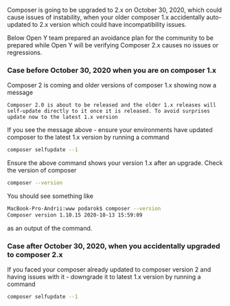 Composer is going to be upgraded to 2.x on October 30, 2020, which could cause issues of instability, when your older composer 1.x accidentally auto-updated to 2.x version which could have incompatibility issues.

Below Open Y team prepared an avoidance plan for the community  to be prepared while Open Y will be verifying Composer 2.x causes no issues or regressions.


### Case before October 30, 2020 when you are on composer 1.x

Composer 2 is coming and older versions of composer 1.x showing now a message

```
Composer 2.0 is about to be released and the older 1.x releases will self-update directly to it once it is released. To avoid surprises update now to the latest 1.x version
```

If you see the message above - ensure your environments have updated composer to the latest 1.x version by running a command
```sh
composer selfupdate --1
```
Ensure the above command shows your version 1.x after an upgrade.
Check the version of composer
```sh
composer --version
```
You should see something like
```sh
MacBook-Pro-Andrii:www podarok$ composer --version
Composer version 1.10.15 2020-10-13 15:59:09
```
as an output of the command.

### Case after October 30, 2020, when you accidentally upgraded to composer 2.x

If you faced your composer already updated to composer version 2 and having issues with it - downgrade it to latest  1.x version by running a command
```sh
composer selfupdate --1
```
